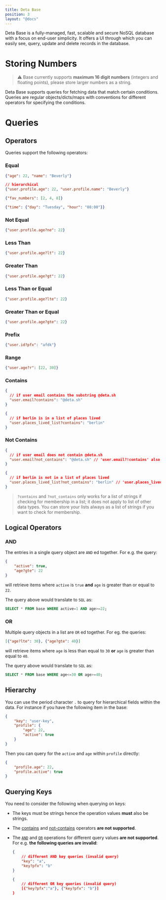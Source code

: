 ```yaml
---
title: Deta Base
position: 3
layout: "@docs"
---
```


Deta Base is a fully-managed, fast, scalable and secure NoSQL database with a focus on end-user simplicity. It offers a UI through which you can easily see, query, update and delete records in the database.

# Storing Numbers

> ⚠️ Base currently supports **maximum 16 digit numbers** (integers and floating points), please store larger numbers as a string.

Deta Base supports queries for fetching data that match certain conditions. Queries are regular objects/dicts/maps with conventions for different operators for specifying the conditions.

# Queries

## Operators

Queries support the following operators:

### Equal

```json
{"age": 22, "name": "Beverly"}

// hierarchical
{"user.profile.age": 22, "user.profile.name": "Beverly"}
```

```json
{"fav_numbers": [2, 4, 8]}
```

```json
{"time": {"day": "Tuesday", "hour": "08:00"}}
```

### Not Equal

```json
{"user.profile.age?ne": 22}
```

### Less Than

```json
{"user.profile.age?lt": 22}
```

### Greater Than

```json
{"user.profile.age?gt": 22}
```

### Less Than or Equal

```json
{"user.profile.age?lte": 22}
```

### Greater Than or Equal

```json
{"user.profile.age?gte": 22}
```

### Prefix

```json
{"user.id?pfx": "afdk"}
```

### Range

```json
{"user.age?r": [22, 30]}
```

### Contains

```json
{
  // if user email contains the substring @deta.sh
  "user.email?contains": "@deta.sh" 
}
```

```json
{
  // if berlin is in a list of places lived 
  "user.places_lived_list?contains": "berlin"
}
```

### Not Contains

```json
{
  // if user email does not contain @deta.sh
  "user.email?not_contains": "@deta.sh" // 'user.email?!contains' also valid
}
```

```json
{
  // if berlin is not in a list of places lived
  "user.places_lived_list?not_contains": "berlin" // 'user.places_lived_list?!contains' also valid
}
```

> `?contains` and `?not_contains` only works for a list of strings if checking for membership in a list; it does not apply to list of other data types. You can store your lists always as a list of strings if you want to check for membership.

## Logical Operators

### AND

The entries in a single query object are `AND` ed together. For e.g. the query:

```json
{
    "active": true, 
    "age?gte": 22 
}
``` 

will retrieve items where `active` is `true` **and** `age` is greater than or equal to `22`.

The query above would translate to `SQL` as:

```sql
SELECT * FROM base WHERE active=1 AND age>=22;
```


### OR

Multiple query objects in a list are `OR` ed together. For eg. the queries:

```json
[{"age?lte": 30}, {"age?gte": 40}]
```

will retrieve items where `age` is less than equal to `30` **or** `age` is greater than equal to `40`.

The query above would translate to `SQL` as:

```sql
SELECT * FROM base WHERE age<=30 OR age>=40;
```


## Hierarchy

You can use the period character `.` to query for hierarchical fields within the data. For instance if you have the following item in the base:

```json
{
    "key": "user-key",
    "profile": {
        "age": 22, 
        "active": true 
    }
}
```

Then you can query for the `active` and `age` within `profile` directly:

```json
{
    "profile.age": 22,
    "profile.active": true
}
```

## Querying Keys

You need to consider the following when querying on keys:

- The keys must be strings hence the operation values **must** also be strings. 
- The [contains](#contains) and [not-contains](#not-contains) operators **are not supported**.
- The [`AND`](#and) and [`OR`](#or) operations for different query values **are not supported**.
    For e.g. **the following queries are invalid**:
    ```json
    {
        // different AND key queries (invalid query)
        "key": "a",
        "key?pfx": "b"
    }
    ```

    ```json
    {
        // different OR key queries (invalid query)
        [{"key?pfx":"a"}, {"key?pfx": "b"}]
    }
    ```